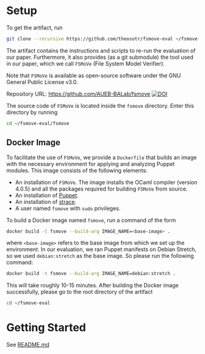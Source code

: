 # Setup

To get the artifact, run
```bash
git clone --recursive https://github.com/theosotr/fsmove-eval ~/fsmove-eval
```
The artifact contains the instructions and scripts
to re-run the evaluation of our paper.
Furthermore, it also provides (as a git submodule)
the tool used in our paper,
which we call `FSMoVe` (File System Model Verifier).

Note that `FSMoVe` is available as
open-source software under
the GNU General Public License v3.0.

Repository URL: https://github.com/AUEB-BALab/fsmove
[![DOI](https://zenodo.org/badge/DOI/10.5281/zenodo.3627890.svg)](https://doi.org/10.5281/zenodo.3627890)


The source code of `FSMoVe` is located inside
the `fsmove` directory. Enter this directory
by running
```bash
cd ~/fsmove-eval/fsmove
```

## Docker Image

To facilitate the use of `FSMoVe`,
we provide a `Dockerfile` that builds an image
with the necessary environment for
applying and analyzing Puppet modules.
This image consists of the following elements:

* An installation of `FSMoVe`.
  The image installs the OCaml compiler
  (version 4.0.5) and all the packages required for
  building `FSMoVe` from source. 
* An installation of [Puppet](https://puppet.com/).
* An installation of [strace](https://strace.io/).
* A user named `fsmove` with `sudo` privileges.

To build a Docker image named `fsmove`, run a command of
the form
```bash
docker build -t fsmove --build-arg IMAGE_NAME=<base-image> .
```
where `<base-image>` refers to the base image
from which we set up the environment.
In our evaluation, we ran Puppet manifests on Debian Stretch,
so we used `debian:stretch` as the base image.
So please run the following command:
```bash
docker build -t fsmove --build-arg IMAGE_NAME=debian:stretch .
```
This will take roughly 10-15 minutes.
After building the Docker image successfully,
please go to the root directory of the artifact
```bash
cd ~/fsmove-eval
```

# Getting Started

See [README.md](./README.md)
